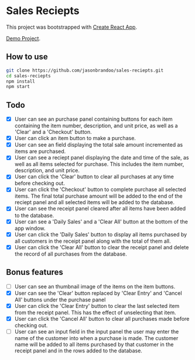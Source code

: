 # Sales Reciepts

This project was bootstrapped with [Create React App](https://github.com/facebook/create-react-app).

[Demo Project](https://salesreciept.netlify.com/).
 
## How to use
```bash
git clone https://github.com/jasonbrandoo/sales-reciepts.git
cd sales-reciepts
npm install
npm start
```

## Todo
- [x] User can see an purchase panel containing buttons for each item containing
      the item number, description, and unit price, as well as a 'Clear' and a
      'Checkout' button.
- [x] User can click an item button to make a purchase.
- [x] User can see an field displaying the total sale amount incremented as
      items are purchased.
- [x] User can see a reciept panel displaying the date and time of the sale,
      as well as all items selected for purchase. This includes the item number,
      description, and unit price.
- [x] User can click the 'Clear' button to clear all purchases at any time
      before checking out.
- [x] User can click the 'Checkout' button to complete purchase all selected
      items. The final total purchase amount will be added to the end of the reciept
      panel and all selected items will be added to the database.
- [x] User can see the receipt panel cleared after all items have been added
      to the database.
- [x] User can see a 'Daily Sales' and a 'Clear All' button at the bottom of
      the app window.
- [x] User can click the 'Daily Sales' button to display all items purchased
      by all customers in the receipt panel along with the total of them all.
- [x] User can click the 'Clear All' button to clear the receipt panel and
      delete the record of all purchases from the database.

## Bonus features

- [ ] User can see an thumbnail image of the items on the item buttons.
- [x] User can see the 'Clear' button replaced by 'Clear Entry' and 'Cancel
      All' buttons under the purchase panel
- [x] User can click the 'Clear Entry' button to clear the last selected item
      from the receipt panel. This has the effect of unselecting that item.
- [x] User can click the 'Cancel All' button to clear all purchases made
      before checking out.
- [ ] User can see an input field in the input panel the user may enter the
      name of the customer into when a purchase is made. The customer name will be
      added to all items purchased by that customer in the receipt panel and in the
      rows added to the database.
